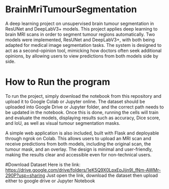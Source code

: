 # BrainMriTumourSegmentation
A deep learning project on unsupervised brain tumour segmentation in ResUNet and DeepLabV3+ models. 
This project applies deep learning to brain MRI scans in order to segment tumour regions automatically. Two models were implemented, ResUNet and DeepLabV3+, with both being adapted for medical image segmentation tasks. The system is designed to act as a second-opinion tool, mimicking how doctors often seek additional opinions, by allowing users to view predictions from both models side by side.
# How to Run the program
To run the project, simply download the notebook from this repository and upload it to Google Colab or Jupyter online. The dataset should be uploaded into Google Drive or Jupyter folder, and the correct path needs to be updated in the notebook. Once this is done, running the cells will train and evaluate the models, displaying results such as accuracy, Dice score, and IoU, as well as visual tumour segmentation masks.

A simple web application is also included, built with Flask and deployable through ngrok on Colab. This allows users to upload an MRI scan and receive predictions from both models, including the original scan, the tumour mask, and an overlay. The design is minimal and user-friendly, making the results clear and accessible even for non-technical users.

#Download Dataset
Here is the link: https://drive.google.com/drive/folders/1eK5Q9X0LpxEpJjjn9I_fNm-AWMr-290P?usp=sharing
Just open the link, download the dataset then upload either to google drive or Jupyter Notebook
